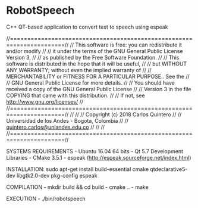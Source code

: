 # RobotSpeech
C++ QT-based application to convert text to speech using espeak

//======================================================================//
//  This software is free: you can redistribute it and/or modify        //
//  it under the terms of the GNU General Public License Version 3,     //
//  as published by the Free Software Foundation.                       //
//  This software is distributed in the hope that it will be useful,    //
//  but WITHOUT ANY WARRANTY; without even the implied warranty of      //
//  MERCHANTABILITY or FITNESS FOR A PARTICULAR PURPOSE..  See the      //
//  GNU General Public License for more details.                        //
//  You should have received a copy of the GNU General Public License   //
//  Version 3 in the file COPYING that came with this distribution.     //
//  If not, see <http://www.gnu.org/licenses/>                          //
//======================================================================//
//                                                                      //
//      Copyright (c) 2018 Carlos Quintero		                //
//      Universidad de los Andes - Bogota, Colombia                     //
//      quintero.carlos@uniandes.edu.co                                 //
//                                                                      //
//======================================================================//

SYSTEMS REQUIREMENTS 
	- Ubuntu 16.04 64 bits
	- Qt 5.7 Development Libraries
	- CMake 3.5.1
	- espeak (http://espeak.sourceforge.net/index.html)

INSTALLATION:
	sudo apt-get install build-essential cmake qtdeclarative5-dev libgtk2.0-dev pkg-config espeak

COMPILATION
	- mkdir build && cd build
	- cmake ..
	- make

EXECUTION
	- ./bin/robotspeech
